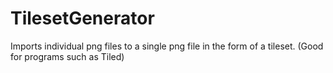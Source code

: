 # TilesetGenerator
Imports individual png files to a single png file in the form of a tileset. (Good for programs such as Tiled)
